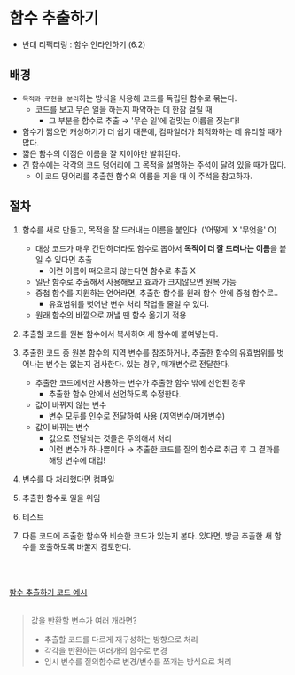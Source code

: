# 함수 추출하기

- 반대 리팩터링 : 함수 인라인하기 (6.2)

## 배경

- `목적과 구현을 분리`하는 방식을 사용해 코드를 독립된 함수로 묶는다.
  - 코드를 보고 무슨 일을 하는지 파악하는 데 한참 걸릴 때
    - 그 부분을 함수로 추출 → '무슨 일'에 걸맞는 이름을 짓는다!
- 함수가 짧으면 캐싱하기가 더 쉽기 때문에, 컴파일러가 최적화하는 데 유리할 때가 많다.
- 짧은 함수의 이점은 이름을 잘 지어야만 발휘된다.
- 긴 함수에는 각각의 코드 덩어리에 그 목적을 설명하는 주석이 달려 있을 때가 많다.
  - 이 코드 덩어리를 추출한 함수의 이름을 지을 때 이 주석을 참고하자.

## 절차

1. 함수를 새로 만들고, 목적을 잘 드러내는 이름을 붙인다. ('어떻게' X '무엇을' O)

   - 대상 코드가 매우 간단하더라도 함수로 뽑아서 **목적이 더 잘 드러나는 이름**을 붙일 수 있다면 추출
     - 이런 이름이 떠오르지 않는다면 함수로 추출 X
   - 일단 함수로 추출해서 사용해보고 효과가 크지않으면 원복 가능
   - 중첩 함수를 지원하는 언어라면, 추출한 함수를 원래 함수 안에 중첩 함수로..
     - 유효범위를 벗어난 변수 처리 작업을 줄일 수 있다.
   - 원래 함수의 바깥으로 꺼낼 땐 함수 옮기기 적용

2. 추출할 코드를 원본 함수에서 복사하여 새 함수에 붙여넣는다.

3. 추출한 코드 중 원본 함수의 지역 변수를 참조하거나, 추출한 함수의 유효범위를 벗어나는 변수는 없는지 검사한다. 있는 경우, 매개변수로 전달한다.

   - 추출한 코드에서만 사용하는 변수가 추출한 함수 밖에 선언된 경우
     - 추출한 함수 안에서 선언하도록 수정한다.
   - 값이 바뀌지 않는 변수
     - 변수 모두를 인수로 전달하여 사용 (지역변수/매개변수)
   - 값이 바뀌는 변수
     - 값으로 전달되는 것들은 주의해서 처리
     - 이런 변수가 하나뿐이다 → 추출한 코드를 질의 함수로 취급 후 그 결과를 해당 변수에 대입!

4. 변수를 다 처리했다면 컴파일

5. 추출한 함수로 일을 위임

6. 테스트

7. 다른 코드에 추출한 함수와 비슷한 코드가 있는지 본다. 있다면, 방금 추출한 새 함수를 호출하도록 바꿀지 검토한다.

<br>
<br>

[함수 추출하기 코드 예시](../6-1/example.js)
<br></br>

> 값을 반환할 변수가 여러 개라면? <br>
>
> - 추출할 코드를 다르게 재구성하는 방향으로 처리
> - 각각을 반환하는 여러개의 함수로 변경
> - 임시 변수를 질의함수로 변경/변수를 쪼개는 방식으로 처리
